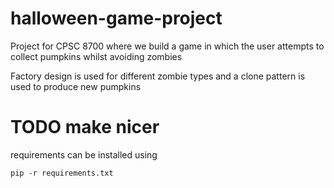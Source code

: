 # halloween-game-project

Project for CPSC 8700 where we build a game in which the user attempts to collect pumpkins whilst avoiding zombies

Factory design is used for different zombie types and a clone pattern is used to produce new pumpkins

# TODO make nicer 

requirements can be installed using 

    pip -r requirements.txt